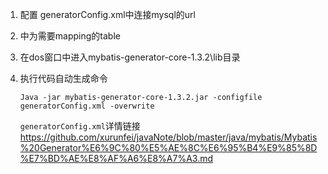 1.  配置 generatorConfig.xml中连接mysql的url

2.  <table tableName="u_user" ..>中为需要mapping的table

3.  在dos窗口中进入mybatis-generator-core-1.3.2\lib目录

4.  执行代码自动生成命令

    ```shell
    Java -jar mybatis-generator-core-1.3.2.jar -configfile generatorConfig.xml -overwrite
    ```

`generatorConfig.xml`详情链接 https://github.com/xurunfei/javaNote/blob/master/java/mybatis/Mybatis%20Generator%E6%9C%80%E5%AE%8C%E6%95%B4%E9%85%8D%E7%BD%AE%E8%AF%A6%E8%A7%A3.md